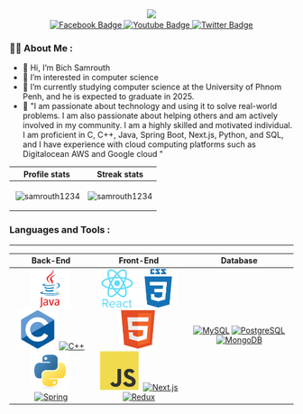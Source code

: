 
<div id="header" align="center">
  <img src="https://media.giphy.com/media/M9gbBd9nbDrOTu1Mqx/giphy.gif" width="100"/>
  <div id="badges">
  <a href="your-linkedin-URL">
    <img src="https://img.shields.io/badge/Facebookk-blue?style=for-the-badge&logo=facebook&logoColor=white" alt="Facebook Badge"/>
  </a>
  <a href="your-youtube-URL">
    <img src="https://img.shields.io/badge/YouTube-red?style=for-the-badge&logo=youtube&logoColor=white" alt="Youtube Badge"/>
  </a>
  <a href="your-twitter-URL">
    <img src="https://img.shields.io/badge/Twitter-blue?style=for-the-badge&logo=twitter&logoColor=white" alt="Twitter Badge"/>
  </a>
</div>
</div>

### :woman_technologist: About Me :
- 👋 Hi, I’m Bich Samrouth
- 👀 I’m interested in computer science 
- 🌱 I’m currently studying computer science at the University of Phnom Penh, and he is expected to graduate in 2025.
- 💞️ "I am passionate about technology and using it to solve real-world problems. I am also passionate about helping others and am actively involved in my community. I am a highly skilled and motivated individual. I am proficient in C, C++, Java, Spring Boot, Next.js, Python, and SQL, and I have experience with cloud computing platforms such as Digitalocean AWS and Google cloud "


| **Profile stats** | **Streak stats** |
|:---:|:---:|
| <p>&nbsp;<img align="center" src="https://github-readme-stats.vercel.app/api?username=samrouth1234&show_icons=true&locale=en" alt="samrouth1234" /></p> | <p><img align="center" src="https://github-readme-streak-stats.herokuapp.com/?user=samrouth1234&" alt="samrouth1234" /></p> ||

###  Languages and Tools :
---
| **Back-End**  | **Front-End** | **Database** |
|:---:|:---:|:---:|
| <img src="https://github.com/devicons/devicon/blob/master/icons/java/java-original-wordmark.svg" title="Java" alt="Java" width="70" height="70"/>&nbsp; <img src="https://github.com/devicons/devicon/blob/master/icons/c/c-original.svg" title="C" alt="C" width="70" height="70"/>&nbsp;<a href="https://isocpp.org/" title="C++"><img src="https://github.com/get-icon/geticon/raw/master/icons/c-plusplus.svg" alt="C++" width="70px" height="70px"></a> <br/> <img src="https://github.com/devicons/devicon/blob/master/icons/python/python-original.svg" title="Python" alt="Python" width="70" height="70"/>&nbsp;  <a href="https://spring.io/" title="Spring"><img src="https://github.com/get-icon/geticon/raw/master/icons/spring.svg" alt="Spring" width="70px" height="70px"></a> | <img src="https://github.com/devicons/devicon/blob/master/icons/react/react-original-wordmark.svg" title="React" alt="React" width="70" height="70"/>&nbsp;<img src="https://github.com/devicons/devicon/blob/master/icons/css3/css3-plain-wordmark.svg"  title="CSS3" alt="CSS" width="70" height="70"/>&nbsp;<img src="https://github.com/devicons/devicon/blob/master/icons/html5/html5-original.svg" title="HTML5" alt="HTML" width="70" height="70"/>&nbsp; <br/><img src="https://github.com/devicons/devicon/blob/master/icons/javascript/javascript-original.svg" title="JavaScript" alt="JavaScript" width="70" height="70"/>&nbsp; <a href="https://nextjs.org/" title="Next.js"><img src="https://github.com/get-icon/geticon/raw/master/icons/nextjs-icon.svg" alt="Next.js" width="70px" height="70px"></a> <br/> <a href="https://redux.js.org/" title="Redux"><img src="https://github.com/get-icon/geticon/raw/master/icons/redux.svg" alt="Redux" width="70px" height="70px"></a> | <a href="https://dev.mysql.com/" title="MySQL"><img src="https://github.com/get-icon/geticon/raw/master/icons/mysql.svg" alt="MySQL" width="70px" height="70px"></a> <a href="https://www.postgresql.org/" title="PostgreSQL"><img src="https://github.com/get-icon/geticon/raw/master/icons/postgresql.svg" alt="PostgreSQL" width="70px" height="70px"></a> <a href="https://www.mongodb.org/" title="MongoDB"><img src="https://github.com/get-icon/geticon/raw/master/icons/mongodb-icon.svg" alt="MongoDB" width="70px" height="70px"></a>  ||

